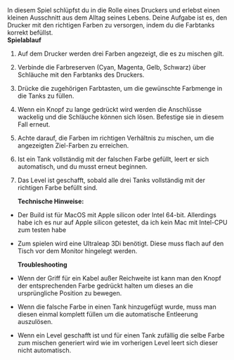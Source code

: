 In diesem Spiel schlüpfst du in die Rolle eines Druckers und erlebst
einen kleinen Ausschnitt aus dem Alltag seines Lebens. Deine Aufgabe ist
es, den Drucker mit den richtigen Farben zu versorgen, indem du die
Farbtanks korrekt befüllst.  
**Spielablauf**

1.  Auf dem Drucker werden drei Farben angezeigt, die es zu mischen
    gilt.

2.  Verbinde die Farbreserven (Cyan, Magenta, Gelb, Schwarz) über
    Schläuche mit den Farbtanks des Druckers.

3.  Drücke die zugehörigen Farbtasten, um die gewünschte Farbmenge in
    die Tanks zu füllen.

4.  Wenn ein Knopf zu lange gedrückt wird werden die Anschlüsse wackelig
    und die Schläuche können sich lösen. Befestige sie in diesem Fall
    erneut.

5.  Achte darauf, die Farben im richtigen Verhältnis zu mischen, um die
    angezeigten Ziel-Farben zu erreichen.

6.  Ist ein Tank vollständig mit der falschen Farbe gefüllt, leert er
    sich automatisch, und du musst erneut beginnen.

7.  Das Level ist geschafft, sobald alle drei Tanks vollständig mit der
    richtigen Farbe befüllt sind.  
      
    **Technische Hinweise:**

- Der Build ist für MacOS mit Apple silicon oder Intel 64-bit.
  Allerdings habe ich es nur auf Apple silicon getestet, da ich kein Mac
  mit Intel-CPU zum testen habe

- Zum spielen wird eine Ultraleap 3Di benötigt. Diese muss flach auf den
  Tisch vor dem Monitor hingelegt werden.  
    
  **Troubleshooting**

<!-- -->

- Wenn der Griff für ein Kabel außer Reichweite ist kann man den Knopf
  der entsprechenden Farbe gedrückt halten um dieses an die
  ursprüngliche Position zu bewegen.

- Wenn die falsche Farbe in einen Tank hinzugefügt wurde, muss man
  diesen einmal komplett füllen um die automatische Entleerung
  auszulösen.

- Wenn ein Level geschafft ist und für einen Tank zufällig die selbe
  Farbe zum mischen generiert wird wie im vorherigen Level leert sich
  dieser nicht automatisch.
